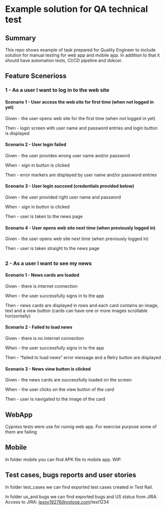 # Example solution for QA technical test

## Summary

This repo shows example of task prepared for Quality Engineer to include solution for manual testing for web app and mobile app.
In addition to that it should have automation tests, CI/CD pipeline and dokcer. 

## Feature Scenerioss

### 1 - As a user I want to log in to the web site

#### Scenario 1 - User access the web site for first time (when not logged in yet)

Given - the user opens web site for the first time (when not logged in yet)

Then - login screen with user name and password entries and login button is displayed

#### Scenario 2 - User login failed

Given - the user provides wrong user name and/or password

When - sign in button is clicked

Then - error markers are displayed by user name and/or password entries

#### Scenario 3 - User login succeed (credentials provided below)

Given - the user provided right user name and password

When - sign in button is clicked

Then - user is taken to the news page

#### Scenario 4 - User opens web site next time (when previously logged in)

Given - the user opens web site next time (when previously logged in)

Then - user is taken straight to the news page

##

### 2 - As a user I want to see my news

#### Scenario 1 - News cards are loaded

Given - there is internet connection

When - the user successfully signs in to the app

Then - news cards are displayed in rows and each card contains an image, text and a view button (cards can have one or more images scrollable horizontally)

#### Scenario 2 - Failed to load news

Given - there is no internet connection

When - the user successfully signs in to the app

Then - “failed to load news” error message and a Retry button are displayed

#### Scenario 3 - News view button is clicked

Given - the news cards are successfully loaded on the screen

When - the user clicks on the view button of the card

Then - user is navigated to the image of the card

## WebApp

Cypress tests were use for runnig web app. For exercise purpose some of them are failing

## Mobile

In folder mobile you can find APK file to mobile app. WIP.

## Test cases, bugs reports and user stories 

In folder test_cases we can find exported test cases created in Test Rail.

In folder us_and bugs we can find exported bugs and US status from JIRA. Access to JIRA: laxoy19276@votooe.com/test1234
